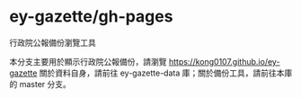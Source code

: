 # ey-gazette/gh-pages
行政院公報備份瀏覽工具

本分支主要用於顯示行政院公報備份，請瀏覽 https://kong0107.github.io/ey-gazette
關於資料自身，請前往 ey-gazette-data 庫；關於備份工具，請前往本庫的 master 分支。
